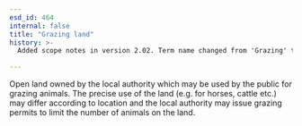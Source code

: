 ```yaml
---
esd_id: 464
internal: false
title: "Grazing land"
history: >-
  Added scope notes in version 2.02. Term name changed from 'Grazing' to 'Land and property - grazing' in version 3.00. Name changed to 'Grazing land' in version 4.00.

---
```


Open land owned by the local authority which may be used by the public for grazing animals.  The precise use of the land (e.g. for horses, cattle etc.) may differ according to location and the local authority may issue grazing permits to limit the number of animals on the land.

